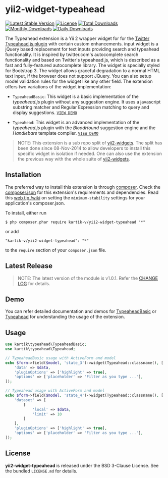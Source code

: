 yii2-widget-typeahead
=====================

[![Latest Stable Version](https://poser.pugx.org/kartik-v/yii2-widget-typeahead/v/stable)](https://packagist.org/packages/kartik-v/yii2-widget-typeahead)
[![License](https://poser.pugx.org/kartik-v/yii2-widget-typeahead/license)](https://packagist.org/packages/kartik-v/yii2-widget-typeahead)
[![Total Downloads](https://poser.pugx.org/kartik-v/yii2-widget-typeahead/downloads)](https://packagist.org/packages/kartik-v/yii2-widget-typeahead)
[![Monthly Downloads](https://poser.pugx.org/kartik-v/yii2-widget-typeahead/d/monthly)](https://packagist.org/packages/kartik-v/yii2-widget-typeahead)
[![Daily Downloads](https://poser.pugx.org/kartik-v/yii2-widget-typeahead/d/daily)](https://packagist.org/packages/kartik-v/yii2-widget-typeahead)

The Typeahead extension is a Yii 2 wrapper widget for for the [Twitter Typeahead.js plugin](http://twitter.github.com/typeahead.js/examples) with certain custom enhancements. input widget is a jQuery based replacement for text inputs providing search and typeahead functionality. It is inspired by twitter.com's autocomplete search functionality and based on Twitter's typeahead.js, which is described as a fast and fully-featured autocomplete library. The widget is specially styled for Bootstrap 3. The widget allows graceful degradation to a normal HTML text input, if the browser does not support JQuery. You can also setup model validation rules for the widget like any other field. The extension offers two variations of the widget implementation: 

- `TypeaheadBasic`: This widget is a basic implementation of the *typeahead.js* plugin without any suggestion engine. 
  It uses a javascript substring matcher and Regular Expression matching to query and display suggestions. 
  [```VIEW DEMO```](http://demos.krajee.com/widget-details/typeahead-basic)
  
- `Typeahead`: This widget is an advanced implementation of the *typeahead.js* plugin with the *BloodHound* suggestion
   engine and the *Handlebars* template compiler.
  [```VIEW DEMO```](http://demos.krajee.com/widget-details/typeahead)
  
 
> NOTE: This extension is a sub repo split of [yii2-widgets](https://github.com/kartik-v/yii2-widgets). The split has been done since 08-Nov-2014 to allow developers to install this specific widget in isolation if needed. One can also use the extension the previous way with the whole suite of [yii2-widgets](http://demos.krajee.com/widgets).

## Installation

The preferred way to install this extension is through [composer](http://getcomposer.org/download/). Check the [composer.json](https://github.com/kartik-v/yii2-widget-typeahead/blob/master/composer.json) for this extension's requirements and dependencies. Read this [web tip /wiki](http://webtips.krajee.com/setting-composer-minimum-stability-application/) on setting the `minimum-stability` settings for your application's composer.json.

To install, either run

```
$ php composer.phar require kartik-v/yii2-widget-typeahead "*"
```

or add

```
"kartik-v/yii2-widget-typeahead": "*"
```

to the ```require``` section of your `composer.json` file.

## Latest Release

> NOTE: The latest version of the module is v1.0.1. Refer the [CHANGE LOG](https://github.com/kartik-v/yii2-widget-typeahead/blob/master/CHANGE.md) for details.

## Demo

You can refer detailed documentation and demos for [TypeaheadBasic](http://demos.krajee.com/widget-details/typeahead-basic) or [Typeahead](http://demos.krajee.com/widget-details/typeahead) for understanding the usage of the extension.

## Usage

```php
use kartik\typeahead\TypeaheadBasic;
use kartik\typeahead\Typeahead;

// TypeaheadBasic usage with ActiveForm and model
echo $form->field($model, 'state_3')->widget(Typeahead::classname(), [
	'data' => $data,
    'pluginOptions' => ['highlight' => true],
	'options' => ['placeholder' => 'Filter as you type ...'],
]);

// Typeahead usage with ActiveForm and model
echo $form->field($model, 'state_4')->widget(Typeahead::classname(), [
	'dataset' => [
		[
			'local' => $data,
			'limit' => 10
		]
	],
    'pluginOptions' => ['highlight' => true],
	'options' => ['placeholder' => 'Filter as you type ...'],
]);
```

## License

**yii2-widget-typeahead** is released under the BSD 3-Clause License. See the bundled `LICENSE.md` for details.